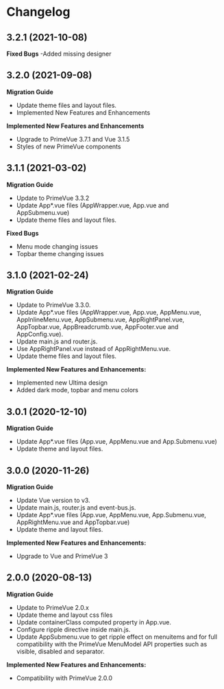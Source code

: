 # Changelog

## 3.2.1 (2021-10-08)

**Fixed Bugs**
-Added missing designer

## 3.2.0 (2021-09-08)

**Migration Guide**

- Update theme files and layout files.
- Implemented New Features and Enhancements

**Implemented New Features and Enhancements**

- Upgrade to PrimeVue 3.7.1 and Vue 3.1.5
- Styles of new PrimeVue components

## 3.1.1 (2021-03-02)

**Migration Guide**

- Update to PrimeVue 3.3.2
- Update App*.vue files (AppWrapper.vue, App.vue and AppSubmenu.vue)
- Update theme files and layout files.

**Fixed Bugs**
- Menu mode changing issues
- Topbar theme changing issues

## 3.1.0 (2021-02-24)

**Migration Guide**

- Update to PrimeVue 3.3.0.
- Update App*.vue files (AppWrapper.vue, App.vue, AppMenu.vue, AppInlineMenu.vue, AppSubmenu.vue, AppRightPanel.vue, AppTopbar.vue, AppBreadcrumb.vue, AppFooter.vue and AppConfig.vue).
- Update main.js and router.js.
- Use AppRightPanel.vue instead of AppRightMenu.vue.
- Update theme files and layout files.

**Implemented New Features and Enhancements:**

- Implemented new Ultima design
- Added dark mode, topbar and menu colors

## 3.0.1 (2020-12-10)

**Migration Guide**

- Update App*.vue files (App.vue, AppMenu.vue and App.Submenu.vue)
- Update theme and layout files.

## 3.0.0 (2020-11-26)

**Migration Guide**

- Update Vue version to v3.
- Update main.js, router.js and event-bus.js.
- Update App*.vue files (App.vue, AppMenu.vue, App.Submenu.vue, AppRightMenu.vue and AppTopbar.vue)
- Update theme and layout files.

**Implemented New Features and Enhancements:**

- Upgrade to Vue and PrimeVue 3

## 2.0.0 (2020-08-13)

**Migration Guide**

- Update to PrimeVue 2.0.x
- Update theme and layout css files
- Update containerClass computed property in App.vue.
- Configure ripple directive inside main.js.
- Update AppSubmenu.vue to get ripple effect on menuitems and for full compatibility with the PrimeVue MenuModel API properties such as visible, disabled and separator.

**Implemented New Features and Enhancements:**

- Compatibility with PrimeVue 2.0.0
